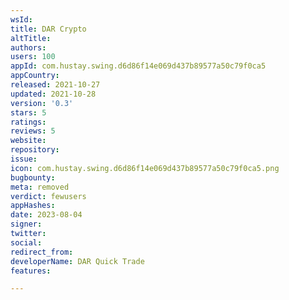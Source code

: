 ```yaml
---
wsId: 
title: DAR Crypto
altTitle: 
authors: 
users: 100
appId: com.hustay.swing.d6d86f14e069d437b89577a50c79f0ca5
appCountry: 
released: 2021-10-27
updated: 2021-10-28
version: '0.3'
stars: 5
ratings: 
reviews: 5
website: 
repository: 
issue: 
icon: com.hustay.swing.d6d86f14e069d437b89577a50c79f0ca5.png
bugbounty: 
meta: removed
verdict: fewusers
appHashes: 
date: 2023-08-04
signer: 
twitter: 
social: 
redirect_from: 
developerName: DAR Quick Trade
features: 

---
```


